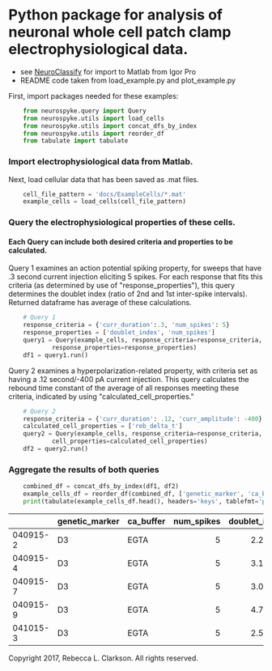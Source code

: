 # Python package for analysis of neuronal whole cell patch clamp electrophysiological data. 
* see [NeuroClassify](github.com/RebeccaClarkson/NeuroClassify) for import to Matlab from Igor Pro
* README code taken from load_example.py and plot_example.py

First, import packages needed for these examples:
```python
    from neurospyke.query import Query
    from neurospyke.utils import load_cells
    from neurospyke.utils import concat_dfs_by_index
    from neurospyke.utils import reorder_df
    from tabulate import tabulate
```
### Import electrophysiological data from Matlab. 

Next, load cellular data that has been saved as .mat files. 
```python
    cell_file_pattern = 'docs/ExampleCells/*.mat' 
    example_cells = load_cells(cell_file_pattern)
```

### Query the electrophysiological properties of these cells. 
#### Each Query can include both desired criteria and properties to be calculated.

Query 1 examines an action potential spiking property, for sweeps that have .3 second current injection eliciting  5 spikes. For each  response that fits this criteria (as determined by use of "response_properties"), this query determines the doublet index (ratio of 2nd and 1st inter-spike intervals). Returned dataframe has average of these calculations.
```python
    # Query 1 
    response_criteria = {'curr_duration':.3, 'num_spikes': 5}
    response_properties = ['doublet_index', 'num_spikes']
    query1 = Query(example_cells, response_criteria=response_criteria, 
            response_properties=response_properties)
    df1 = query1.run()
```
Query 2 examines a hyperpolarization-related property, with criteria set as having a .12 second/-400 pA current injection. This query calculates the rebound time constant of the average of all responses meeting these criteria, indicated by using "calculated_cell_properties." 
```python
    # Query 2
    response_criteria = {'curr_duration': .12, 'curr_amplitude': -400}
    calculated_cell_properties = ['reb_delta_t'] 
    query2 = Query(example_cells, response_criteria=response_criteria, 
            cell_properties=calculated_cell_properties)
    df2 = query2.run()
```
### Aggregate the results of both queries
```python
    combined_df = concat_dfs_by_index(df1, df2)                                                                                           
    example_cells_df = reorder_df(combined_df, ['genetic_marker', 'ca_buffer', 'num_spikes'])    
    print(tabulate(example_cells_df.head(), headers='keys', tablefmt='pipe')) 
```
|          | genetic_marker   | ca_buffer   |   num_spikes |   doublet_index |   reb_delta_t |
|:---------|:-----------------|:------------|-------------:|----------------:|--------------:|
| 040915-2 | D3               | EGTA        |            5 |         2.23207 |         33.75 |
| 040915-4 | D3               | EGTA        |            5 |         3.17862 |         36.9  |
| 040915-7 | D3               | EGTA        |            5 |         3.00712 |         32.45 |
| 040915-9 | D3               | EGTA        |            5 |         4.78366 |         28.15 |
| 041015-3 | D3               | EGTA        |            5 |         2.52443 |         40.4  |

Copyright 2017, Rebecca L. Clarkson. All rights reserved.
